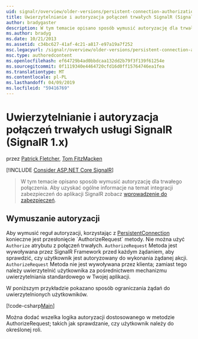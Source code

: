 ```yaml
---
uid: signalr/overview/older-versions/persistent-connection-authorization
title: Uwierzytelnianie i autoryzacja połączeń trwałych SignalR (SignalR 1.x) | Dokumentacja firmy Microsoft
author: bradygaster
description: W tym temacie opisano sposób wymusić autoryzację dla trwałego połączenia. Aby uzyskać ogólne informacje na temat integracji zabezpieczeń do aplikacji SignalR...
ms.author: bradyg
ms.date: 10/21/2013
ms.assetid: c34bc627-41af-4c21-a817-e97a19a7f252
msc.legacyurl: /signalr/overview/older-versions/persistent-connection-authorization
msc.type: authoredcontent
ms.openlocfilehash: ef64729b4ad0bbdcaa132dd2b79f3f139f61254e
ms.sourcegitcommit: 0f1119340e4464720cfd16d0ff15764746ea1fea
ms.translationtype: MT
ms.contentlocale: pl-PL
ms.lasthandoff: 04/09/2019
ms.locfileid: "59416769"
---
```

# <a name="authentication-and-authorization-for-signalr-persistent-connections-signalr-1x"></a>Uwierzytelnianie i autoryzacja połączeń trwałych usługi SignalR (SignalR 1.x)

przez [Patrick Fletcher](https://github.com/pfletcher), [Tom FitzMacken](https://github.com/tfitzmac)

[!INCLUDE [Consider ASP.NET Core SignalR](~/includes/signalr/signalr-version-disambiguation.md)]

> W tym temacie opisano sposób wymusić autoryzację dla trwałego połączenia. Aby uzyskać ogólne informacje na temat integracji zabezpieczeń do aplikacji SignalR zobacz [wprowadzenie do zabezpieczeń](index.md).


## <a name="enforce-authorization"></a>Wymuszanie autoryzacji

Aby wymusić reguł autoryzacji, korzystając z [PersistentConnection](https://msdn.microsoft.com/library/microsoft.aspnet.signalr.persistentconnection(v=vs.111).aspx) konieczne jest przesłonięcie `AuthorizeRequest` metody. Nie można użyć `Authorize` atrybutu z połączeń trwałych. `AuthorizeRequest` Metoda jest wywoływana przez SignalR Framework przed każdym żądaniem, aby sprawdzić, czy użytkownik jest autoryzowany do wykonania żądanej akcji. `AuthorizeRequest` Metoda nie jest wywoływana przez klienta; zamiast tego należy uwierzytelnić użytkownika za pośrednictwem mechanizmu uwierzytelniania standardowego w Twojej aplikacji.

W poniższym przykładzie pokazano sposób ograniczania żądań do uwierzytelnionych użytkowników.

[!code-csharp[Main](persistent-connection-authorization/samples/sample1.cs)]

Można dodać wszelka logika autoryzacji dostosowanego w metodzie AuthorizeRequest; takich jak sprawdzanie, czy użytkownik należy do określonej roli.
